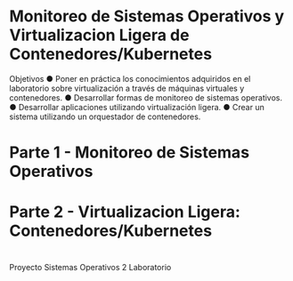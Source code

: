 # Monitoreo de Sistemas Operativos y Virtualizacion Ligera de Contenedores/Kubernetes

Objetivos
● Poner en práctica los conocimientos adquiridos en el laboratorio sobre
virtualización a través de máquinas virtuales y contenedores.
● Desarrollar formas de monitoreo de sistemas operativos.
● Desarrollar aplicaciones utilizando virtualización ligera.
● Crear un sistema utilizando un orquestador de contenedores.


# Parte 1 - Monitoreo de Sistemas Operativos

# Parte 2 - Virtualizacion Ligera: Contenedores/Kubernetes


#
Proyecto
Sistemas Operativos 2
Laboratorio
